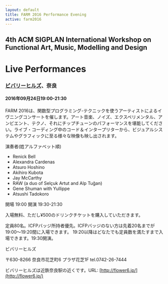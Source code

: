 ```yaml
---
layout: default
title: FARM 2016 Performance Evening
active: farm2016
---
```


## 4th ACM SIGPLAN International Workshop on Functional Art, Music, Modelling and Design

# Live Performances

### [ビバリーヒルズ](http://flower6.jp/)、奈良

#### 2016年09月24日19:00-21:30

FARM 2016は、関数型プログラミング-テクニックを使うアーティストによるイヴニングコンサートを催します。アート音楽、ノイズ、エクスペリメンタル、アンビエント、テクノ、それにチップチューンのパフォーマンスを堪能してください。ライブ・コーディング中のコード＆インタープリターから、ビジュアルシステムやグラフィックに至る様々な映像も映し出されます。

演奏者(姓アルファベット順)

- Renick Bell
- Alexandra Cardenas
- Atsuro Hoshino
- Akihiro Kubota
- Jay McCarthy
- RAW (a duo of Selçuk Artut and Alp Tuğan)
- Gene Shuman with Yullippe
- Atsushi Tadokoro

開場 19:00 開演 19:30-21:30

入場無料、ただし¥500のドリンクチケットを購入していただきます。

定員80名。ICFPバッジ所持者優先。ICFPバッジのない方は先着20名までが19:00〜19:20間に入場できます。
19:20以降はどなたでも定員数を満たすまで入場できます。19:30開演。

ビバリーヒルズ

〒630-8266 奈良市花芝町6 プラザ花芝1F tel.0742-26-7444

ビバリーヒルズは近鉄奈良駅の近くです。URL: [http://flower6.jp/](http://flower6.jp/)
